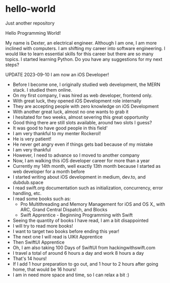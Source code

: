 # hello-world
Just another repository

Hello Programming World!

My name is Dexter, an electrical engineer. Although I am one, I am more inclined with computers. I am shifting my career into software engineering. I would like to learn essential skills for this career but there are so many topics. I started learning Python. Do you have any suggestions for my next steps?

UPDATE 2023-09-10
I am now an iOS Developer!
- Before I become one, I originally studied web development, the MERN stack. I studied them online.
- On my first company, I was hired as web developer, frontend only.
- With great luck, they opened iOS Development role internally
- They are accepting people with zero knowledge on iOS Development
- With another great luck, almost no one wants to grab it
- I hesitated for two weeks, almost severing this great opportunity
- Good thing there are still slots available, around two slots I guess?
- It was good to have good people in this field'
- I am very thankful to my menter Rockerol!
- He is very patient!
- He never get angry even if things gets bad because of my mistake
- I am very thankful
- However, I need to advance so I moved to another company
- Now, I am walking this iOS developer career for more than a year
- Currently my 14th month, well exactly 13th month because I started as web developer for a month before
- I started writing about iOS development in medium, dev.to, and dubdub.space
- I read swift.org documentation such as initialization, concurrency, error handling, etc.
- I read some books such as:
    - Pro Multithreading and Memory Management for iOS and OS X_ with ARC, Grand Central Dispatch, and Blocks
    - Swift Apprentice - Beginning Programming with Swift
- Seeing the quantity of books I have read, I am a bit disappointed
- I will try to read more books!
- I want to target two books before ending this year!
- The next one I will read is UIKit Apprentice
- Then SwiftUI Apprentice
- Oh, I am also taking 100 Days of SwiftUI from hackingwithswift.com
- I travel a total of around 6 hours a day and work 8 hours a day
- That's 14 hours!
- If I add 1 hour preparation to go out, and 1 hour to 2 hours after going home, that would be 16 hours!
- I am in need more space and time, so I can relax a bit :)
